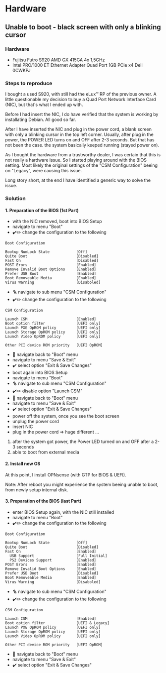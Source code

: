 # Hardware

## Unable to boot - black screen with only a blinking cursor

### Hardware

- Fujitsu Futro S920 AMD GX 415GA 4x 1,5GHz
- Intel PRO/1000 ET Ethernet Adapter Quad Port 1GB PCIe x4 Dell 0CWKPJ

### Steps to reproduce

I bought a used S920, with still had the eLux™ RP of the previous owner. A little questionable my decision to buy a Quad Port Network Interface Card (NIC), but that's what I ended up with.

Before I had insert the NIC, I do have verified that the system is working by installating Debian. All good so far.

After I have inserted the NIC and plug in the power cord, a blank screen with only a blinking cursor in the top left corner. Usually, after plug in the power, the POWER LED turns on and OFF after 2-3 seconds. But that has not been the case. the system basically keeped running (stayed power on).

As I bought the hardware from a trustworthy dealer, I was certain that this is not really a hardware issue. So I started playing around with the BIOS setting. Most likely the original settings of the "CSM Configuration" beeing on "Legacy", were causing this issue.

Long story short, at the end I have identified a generic way to solve the issue.

### Solution

#### 1. Preparation of the BIOS (1st Part)

- with the NIC removed, boot into BIOS Setup
- navigate to menu "Boot"
- ✔️✏️ change the configuration to the following

```code
Boot Configuration

Bootup NumLock State            [Off]
Quite Boot                      [Disabled]
Fast On                         [Disabled]
POST Erors                      [Enabled]
Remove Invalid Boot Options     [Enabled]
Prefer USB Boot                 [Enabled]
Boot Removeable Media           [Enabled]
Virus Warning                   [Disaboled]
```

- 🪜 navigate to sub menu "CSM Configuration"
- ✔️✏️ change the configuration to the following

```code
CSM Configuration

Launch CSM                      [Enabled]
Boot option filter              [UEFI only]
Launch PXE OpROM policy         [UEFI only]
Launch Storage OpROM policy     [UEFI only]
Launch Video OpROM policy       [UEFI only]

Other PCI device ROM priority   [UEFI OpROM]
```

- 🛝 navigate back to "Boot" menu
- navigate to menu "Save & Exit"
- ✔️ select option "Exit & Save Changes"
- boot again into BIOS Setup
- navigate to menu "Boot"
- 🪜 navigate to sub menu "CSM Configuration"
- ✔️✏️ ~~disable~~ option "Launch CSM"
- 🛝 navigate back to "Boot" menu
- navigate to menu "Save & Exit"
- ✔️ select option "Exit & Save Changes"
- power off the system, once you see the boot screen
- unplug the power cord
- insert NIC
- plug in the power cord
=> huge different ...

1. after the system got power, the Power LED turned on and OFF after a 2-3 seconds
2. able to boot from external media

#### 2. Install new OS

At this point, I install OPNsense (with GTP for BIOS & UEFI).

Note: After reboot you might experience the system beeing unable to boot, from newly setup internal disk.

#### 3. Preparation of the BIOS (last Part)

- enter BIOS Setup again, with the NIC still installed
- navigate to menu "Boot"
- ✔️✏️ change the configuration to the following

```code
Boot Configuration

Bootup NumLock State            [Off]
Quite Boot                      [Disabled]
Fast On                         [Enabled]
  USB Support                   [Full Initial]
  PS2 Devices Support           [Enabled]
POST Erors                      [Enabled]
Remove Invalid Boot Options     [Enabled]
Prefer USB Boot                 [Disabled]
Boot Removeable Media           [Enabled]
Virus Warning                   [Disaboled]
```

- 🪜 navigate to sub menu "CSM Configuration"
- ✔️✏️ change the configuration to the following

```code
CSM Configuration

Launch CSM                      [Enabled]
Boot option filter              [UEFI & Legacy]
Launch PXE OpROM policy         [UEFI only]
Launch Storage OpROM policy     [UEFI only]
Launch Video OpROM policy       [UEFI only]

Other PCI device ROM priority   [UEFI OpROM]
```

- 🛝 navigate back to "Boot" menu
- navigate to menu "Save & Exit"
- ✔️ select option "Exit & Save Changes"
